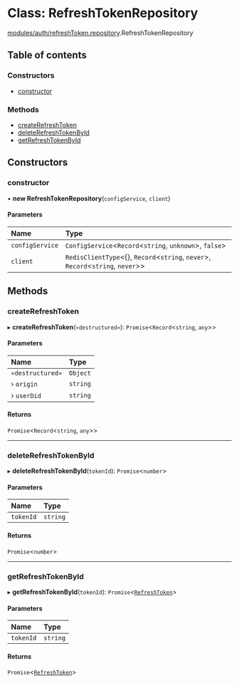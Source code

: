 # Class: RefreshTokenRepository

[modules/auth/refreshToken.repository](../modules/modules_auth_refreshToken_repository.md).RefreshTokenRepository

## Table of contents

### Constructors

- [constructor](modules_auth_refreshToken_repository.RefreshTokenRepository.md#constructor)

### Methods

- [createRefreshToken](modules_auth_refreshToken_repository.RefreshTokenRepository.md#createrefreshtoken)
- [deleteRefreshTokenById](modules_auth_refreshToken_repository.RefreshTokenRepository.md#deleterefreshtokenbyid)
- [getRefreshTokenById](modules_auth_refreshToken_repository.RefreshTokenRepository.md#getrefreshtokenbyid)

## Constructors

### constructor

• **new RefreshTokenRepository**(`configService`, `client`)

#### Parameters

| Name | Type |
| :------ | :------ |
| `configService` | `ConfigService`<`Record`<`string`, `unknown`\>, ``false``\> |
| `client` | `RedisClientType`<{}, `Record`<`string`, `never`\>, `Record`<`string`, `never`\>\> |

## Methods

### createRefreshToken

▸ **createRefreshToken**(`«destructured»`): `Promise`<`Record`<`string`, `any`\>\>

#### Parameters

| Name | Type |
| :------ | :------ |
| `«destructured»` | `Object` |
| › `origin` | `string` |
| › `userDid` | `string` |

#### Returns

`Promise`<`Record`<`string`, `any`\>\>

___

### deleteRefreshTokenById

▸ **deleteRefreshTokenById**(`tokenId`): `Promise`<`number`\>

#### Parameters

| Name | Type |
| :------ | :------ |
| `tokenId` | `string` |

#### Returns

`Promise`<`number`\>

___

### getRefreshTokenById

▸ **getRefreshTokenById**(`tokenId`): `Promise`<[`RefreshToken`](modules_auth_refreshToken_model.RefreshToken.md)\>

#### Parameters

| Name | Type |
| :------ | :------ |
| `tokenId` | `string` |

#### Returns

`Promise`<[`RefreshToken`](modules_auth_refreshToken_model.RefreshToken.md)\>
